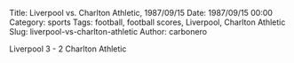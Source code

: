 Title: Liverpool vs. Charlton Athletic, 1987/09/15
Date: 1987/09/15 00:00
Category: sports
Tags: football, football scores, Liverpool, Charlton Athletic
Slug: liverpool-vs-charlton-athletic
Author: carbonero


Liverpool 3 - 2 Charlton Athletic
